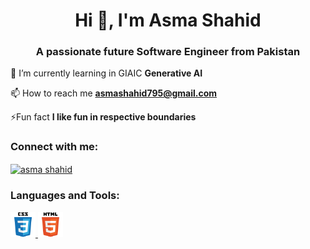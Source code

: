 <h1 align="center">Hi 👋, I'm Asma Shahid</h1>
<h3 align="center">A passionate future Software Engineer from Pakistan</h3>
<imgalign="right"alt="coding"width="400"src="![image](https://github.com/Asma795/Asma795/assets/152914866/43e030e0-adac-4f6b-adb5-368534ed08ec">

 🌱 I’m currently learning in GIAIC **Generative AI**

 📫 How to reach me **asmashahid795@gmail.com**

 ⚡Fun fact **I like fun in respective boundaries**

<h3 align="left">Connect with me:</h3>
<p align="left">
<a href="https://linkedin.com/in/asma shahid" target="blank"><img align="center" src="https://raw.githubusercontent.com/rahuldkjain/github-profile-readme-generator/master/src/images/icons/Social/linked-in-alt.svg" alt="asma shahid" height="30" width="40" /></a>
</p>

<h3 align="left">Languages and Tools:</h3>
<p align="left"> <a href="https://www.w3schools.com/css/" target="_blank" rel="noreferrer"> <img src="https://raw.githubusercontent.com/devicons/devicon/master/icons/css3/css3-original-wordmark.svg" alt="css3" width="40" height="40"/> </a> <a href="https://www.w3.org/html/" target="_blank" rel="noreferrer"> <img src="https://raw.githubusercontent.com/devicons/devicon/master/icons/html5/html5-original-wordmark.svg" alt="html5" width="40" height="40"/> </a> </p>
